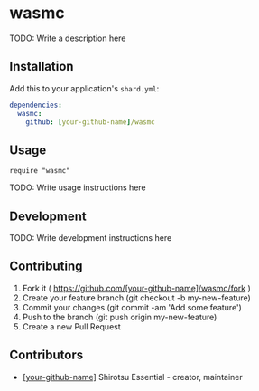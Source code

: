 # wasmc

TODO: Write a description here

## Installation

Add this to your application's `shard.yml`:

```yaml
dependencies:
  wasmc:
    github: [your-github-name]/wasmc
```

## Usage

```crystal
require "wasmc"
```

TODO: Write usage instructions here

## Development

TODO: Write development instructions here

## Contributing

1. Fork it ( https://github.com/[your-github-name]/wasmc/fork )
2. Create your feature branch (git checkout -b my-new-feature)
3. Commit your changes (git commit -am 'Add some feature')
4. Push to the branch (git push origin my-new-feature)
5. Create a new Pull Request

## Contributors

- [[your-github-name]](https://github.com/[your-github-name]) Shirotsu Essential - creator, maintainer
